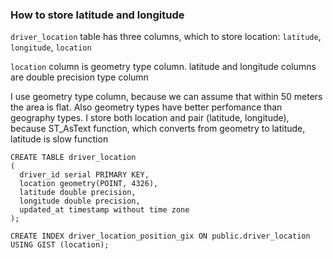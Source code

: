 ### How to store latitude and longitude
`driver_location` table has three columns, which to store location: `latitude`, `longitude`, `location`

`location` column is geometry type column. latitude and longitude columns are double precision type column

I use geometry type column, because we can assume that within 50 meters the area is flat. Also geometry types have better perfomance than geography types.
I store both location and pair (latitude, longitude), because ST_AsText function, which converts from geometry to latitude, latitude is slow function

```
CREATE TABLE driver_location
(
  driver_id serial PRIMARY KEY,
  location geometry(POINT, 4326),
  latitude double precision,
  longitude double precision,
  updated_at timestamp without time zone
);

CREATE INDEX driver_location_position_gix ON public.driver_location USING GIST (location);
```